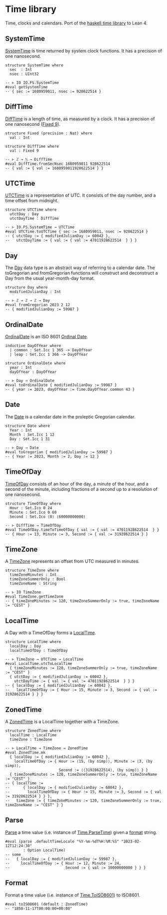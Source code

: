 # Time library

Time, clocks and calendars. Port of the [haskell time library](https://github.com/haskell/time)
to Lean 4.

## SystemTime

[SystemTime](../Time/Clock/SystemTime.html) is time returned by system clock functions.
It has a precision of one nanosecond.

```lean
structure SystemTime where
  sec  : Int
  nsec : UInt32
```

```lean
-- ⊢ IO IO.FS.SystemTime
#eval getSystemTime
-- { sec := 1680959011, nsec := 928622514 }
```

## DiffTime

[DiffTime](../Time/Clock/DiffTime.html#Time.DiffTime) is a length of time,
as measured by a clock. It has a precision of one nanosecond ([Fixed 9](../Time/Fixed.html#Time.Fixed)).

```lean
structure Fixed (precision : Nat) where
  val : Int

structure DiffTime where
  val : Fixed 9
```

```lean
-- ⊢ ℤ → ℕ → DiffTime
#eval DiffTime.fromSecNsec 1680959011 928622514
-- { val := { val := 1680959011928622514 } }
```

## UTCTime

[UTCTime](../Time/Clock/UTCTime.html#Time.UTCTime) is a representation of UTC.
It consists of the day number, and a time offset from midnight.

```lean
structure UTCTime where
  utctDay : Day
  utctDayTime : DiffTime
```

```lean
-- ⊢ IO.FS.SystemTime → UTCTime
#eval UTCTime.toUTCTime { sec := 1680959011, nsec := 928622514 }
-- { utctDay := { modifiedJulianDay := 60042 },
--   utctDayTime := { val := { val := 47011928622514  } } }
```

## Day

The [Day](../Time/Calendar/Days.html#Time.Day) data type is an abstract way of referring to a
calendar date. The toGregorian and
fromGregorian functions will construct and deconstruct a Day from the usual year-month-day format.

```lean
structure Day where
  modifiedJulianDay : Int
```

```lean
-- ⊢ ℤ → ℤ → ℤ → Day
#eval fromGregorian 2023 2 12
-- { modifiedJulianDay := 59987 }
```

## OrdinalDate

[OrdinalDate](../Time/Calendar/OrdinalDate.html#Time.OrdinalDate) is an
ISO 8601 [Ordinal Date](https://en.wikipedia.org/wiki/ISO_8601#Ordinal_dates).

```lean
inductive DayOfYear where
  | common : Set.Icc 1 365 -> DayOfYear
  | leap : Set.Icc 1 366 -> DayOfYear

structure OrdinalDate where
  year : Int
  dayOfYear : DayOfYear
```

```lean
-- ⊢ Day → OrdinalDate
#eval toOrdinalDate { modifiedJulianDay := 59987 }
-- { year := 2023, dayOfYear := Time.DayOfYear.common 43 }
```

## Date

The [Date](../Time/Calendar/Gregorian.html#Time.Date) is a calendar date in the proleptic Gregorian calendar.

```lean
structure Date where
  Year : Int
  Month : Set.Icc 1 12
  Day : Set.Icc 1 31
```

```lean
-- ⊢ Day → Date
#eval toGregorian { modifiedJulianDay := 59987 }
-- { Year := 2023, Month := 2, Day := 12 }
```

## TimeOfDay

[TimeOfDay](../Time/LocalTime/TimeOfDay.html#Time.TimeOfDay) consists of an hour
of the day, a minute of the hour, and a second of the minute, including fractions
of a second up to a resolution of one nanosecond.

```lean
structure TimeOfDay where
  Hour : Set.Ico 0 24
  Minute : Set.Ico 0 60
  Second : Set.Ico ⟨0⟩ ⟨60000000000⟩
```

```lean
-- ⊢ DiffTime → TimeOfDay
#eval TimeOfDay.timeToTimeOfDay { val := { val := 47011928622514  } }
-- { Hour := 13, Minute := 3, Second := { val := 31928622514 } }
```

## TimeZone

A [TimeZone](../Time/LocalTime/TimeZone.html#Time.TimeZone) represents an offset
from UTC measured in minutes.

```lean
structure TimeZone where
  timeZoneMinutes : Int
  timeZoneSummerOnly : Bool
  timeZoneName : String
```

```lean
-- ⊢ IO TimeZone
#eval TimeZone.getTimeZone
-- { timeZoneMinutes := 120, timeZoneSummerOnly := true, timeZoneName := "CEST" }
```

## LocalTime

A Day with a TimeOfDay forms a [LocalTime](../Time/LocalTime/LocalTime.html#Time.LocalTime).

```lean
structure LocalTime where
  localDay : Day
  localTimeOfDay : TimeOfDay
```

```lean
-- ⊢ TimeZone → UTCTime → LocalTime
#eval LocalTime.utcToLocalTime
  { timeZoneMinutes := 120, timeZoneSummerOnly := true, timeZoneName := "CEST" }
  { utctDay := { modifiedJulianDay := 60042 },
    utctDayTime := { val := { val := 47011928622514  } } }
-- { localDay := { modifiedJulianDay := 60042 },
--   localTimeOfDay := { Hour := 15, Minute := 3, Second := { val := 31928622514 } } }
```

## ZonedTime

A [ZonedTime](../Time/LocalTime/ZonedTime.html#Time.ZonedTime) is a LocalTime
together with a TimeZone.

```lean
structure ZonedTime where
  localTime : LocalTime
  timeZone : TimeZone
```

```lean
-- ⊢ LocalTime → TimeZone → ZonedTime
#eval ZonedTime.mk
  { localDay := { modifiedJulianDay := 60042 },
    localTimeOfDay := { Hour := ⟨15, (by simp)⟩, Minute := ⟨3, (by simp)⟩,
                        Second := ⟨⟨31928622514⟩, (by simp)⟩ } }
  { timeZoneMinutes := 120, timeZoneSummerOnly := true, timeZoneName := "CEST" }
-- { localTime :=
--      { localDay := { modifiedJulianDay := 60042 },
--        localTimeOfDay := { Hour := 15, Minute := 3, Second := { val := 31928622514 } } },
--   timeZone := { timeZoneMinutes := 120, timeZoneSummerOnly := true, timeZoneName := "CEST" } }
```

## Parse

[Parse](../Time/Format/Parse.html#Time.parse) a time value (i.e. instance of
[Time.ParseTime](../Time/Format/Parse/Class.html#Time.ParseTime))
given a [format](../Time/Specifier.html) string.

```lean
#eval (parse .defaultTimeLocale "%Y-%m-%dT%H:%M:%S" "2023-02-12T12:24:30"
        : Option LocalTime)
-- some
--   { localDay := { modifiedJulianDay := 59987 },
--     localTimeOfDay := { Hour := 12, Minute := 24,
--                         Second := { val := 30000000000 } } }
```

## Format

Format a time value (i.e. instance of
[Time.ToISO8601](..//Time/Format.html#Time.ToISO8601)) to ISO8601.

```lean
#eval toISO8601 (default : ZonedTime)
-- "1858-11-17T00:00:00+00:00"
```

